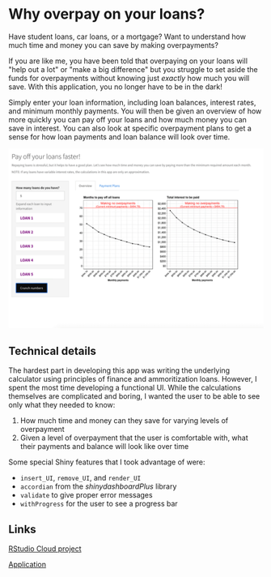 # Why overpay on your loans?

Have student loans, car loans, or a mortgage? Want to understand how much time and money you can save by making overpayments? 

If you are like me, you have been told that overpaying on your loans will "help out a lot" or "make a big difference" but you struggle to set aside the funds for overpayments without knowing just *exactly* how much you will save. With this application, you no longer have to be in the dark! 

Simply enter your loan information, including loan balances, interest rates, and minimum monthly payments. You will then be given an overview of how more quickly you can pay off your loans and how much money you can save in interest. You can also look at specific overpayment plans to get a sense for how loan payments and loan balance will look over time. 

![](screenshots.gif)

## Technical details

The hardest part in developing this app was writing the underlying calculator using principles of finance and ammoritization loans. However, I spent the most time developing a functional UI. While the calculations themselves are complicated and boring, I wanted the user to be able to see only what they needed to know:

1. How much time and money can they save for varying levels of overpayment
2. Given a level of overpayment that the user is comfortable with, what their payments and balance will look like over time

Some special Shiny features that I took advantage of were:

* `insert_UI`, `remove_UI`, and `render_UI`
* `accordian` from the *shinydashboardPlus* library
* `validate` to give proper error messages
* `withProgress` for the user to see a progress bar

## Links

[RStudio Cloud project](https://rstudio.cloud/project/212656)

[Application](https://jmaddalena.shinyapps.io/loans_calc/)
